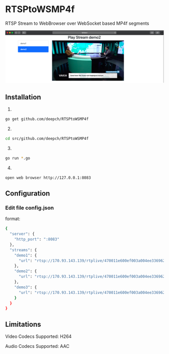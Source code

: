 # RTSPtoWSMP4f

RTSP Stream to WebBrowser over WebSocket based MP4f segments

![RTSPtoWSMP4f image](doc/demo1.png)

## Installation
1.
```bash
go get github.com/deepch/RTSPtoWSMP4f
```
2.
```bash
cd src/github.com/deepch/RTSPtoWSMP4f
```
3.
```bash
go run *.go
```
4.
```bash
open web browser http://127.0.0.1:8083
```

## Configuration

### Edit file config.json

format:

```bash
{
  "server": {
    "http_port": ":8083"
  },
  "streams": {
    "demo1": {
      "url": "rtsp://170.93.143.139/rtplive/470011e600ef003a004ee33696235daa"
    },
    "demo2": {
      "url": "rtsp://170.93.143.139/rtplive/470011e600ef003a004ee33696235daa"
    },
    "demo3": {
      "url": "rtsp://170.93.143.139/rtplive/470011e600ef003a004ee33696235daa"
    }
  }
}
```

## Limitations

Video Codecs Supported: H264

Audio Codecs Supported: AAC
